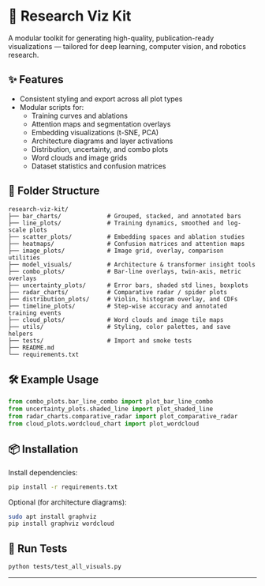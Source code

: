 # 🧠 Research Viz Kit

A modular toolkit for generating high-quality, publication-ready visualizations — tailored for deep learning, computer vision, and robotics research.

## ✨ Features

- Consistent styling and export across all plot types
- Modular scripts for:
  - Training curves and ablations
  - Attention maps and segmentation overlays
  - Embedding visualizations (t-SNE, PCA)
  - Architecture diagrams and layer activations
  - Distribution, uncertainty, and combo plots
  - Word clouds and image grids
  - Dataset statistics and confusion matrices

## 📁 Folder Structure

```
research-viz-kit/
├── bar_charts/             # Grouped, stacked, and annotated bars
├── line_plots/             # Training dynamics, smoothed and log-scale plots
├── scatter_plots/          # Embedding spaces and ablation studies
├── heatmaps/               # Confusion matrices and attention maps
├── image_plots/            # Image grid, overlay, comparison utilities
├── model_visuals/          # Architecture & transformer insight tools
├── combo_plots/            # Bar-line overlays, twin-axis, metric overlays
├── uncertainty_plots/      # Error bars, shaded std lines, boxplots
├── radar_charts/           # Comparative radar / spider plots
├── distribution_plots/     # Violin, histogram overlay, and CDFs
├── timeline_plots/         # Step-wise accuracy and annotated training events
├── cloud_plots/            # Word clouds and image tile maps
├── utils/                  # Styling, color palettes, and save helpers
├── tests/                  # Import and smoke tests
├── README.md
└── requirements.txt
```

## 🛠 Example Usage

```python
from combo_plots.bar_line_combo import plot_bar_line_combo
from uncertainty_plots.shaded_line import plot_shaded_line
from radar_charts.comparative_radar import plot_comparative_radar
from cloud_plots.wordcloud_chart import plot_wordcloud
```

## 📦 Installation

Install dependencies:

```bash
pip install -r requirements.txt
```

Optional (for architecture diagrams):

```bash
sudo apt install graphviz
pip install graphviz wordcloud
```

## 🧪 Run Tests

```bash
python tests/test_all_visuals.py
```

---
